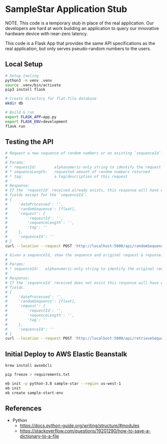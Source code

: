 # SampleStar Application Stub

NOTE.
This code is a temporary stub in place of the real application.
Our developers are hard at work building an application to query our innovative hardware device with near-zero latency.

This code is a Flask App that provides the same API specifications as the real application, but only serves pseudo-random numbers to the users.

## Local Setup

```bash
# Setup tooling
python3 -m venv .venv
source .venv/bin/activate
pip3 install flask

# Create directory for flat-file database
mkdir db

# Build & run
export FLASK_APP=app.py
export FLASK_ENV=development
flask run
```

## Testing the API

```bash
# Request a new sequence of random numbers or an existing `sequenceId`.
# 
# Params:
# * requestId:        alphanumeric-only string to identify the request
# * sequenceLength:   requested amount of random numbers returned
# * tag:              a tag/description of this request
# 
# Response:
# If the `requestId` received already exists, this response will have empty
# fields except for the `sequenceId`.
# {
#     'dateProcessed': '',
#     'randomSequence': [float],
#     'request': {
#         'requestId': '',
#         'sequenceLength': '',
#         'tag': ''
#     },
#     'sequenceId': ''
# }
curl --location --request POST 'http://localhost:5000/api/randomSequence?requestId=req_0&sequenceLength=6&tag=thomasvn'

# Given a sequenceId, show the sequence and original request & reponse.
# 
# Params:
# * sequenceId:   alphanumeric-only string to identify the original request
# 
# Response:
# If the `sequenceId` received does not exist this response will have empty
# fields.
# {
#     'dateProcessed': '',
#     'randomSequence': [float],
#     'request': {
#         'requestId': '',
#         'sequenceLength': '',
#         'tag': ''
#     },
#     'sequenceId': ''
# }
curl --location --request POST 'http://localhost:5000/api/retrieveSequence?sequenceId=ss_seq_1234'
```

## Initial Deploy to AWS Elastic Beanstalk

```bash
brew install awsebcli

pip freeze > requirements.txt

eb init -p python-3.8 sample-star --region us-west-1
eb init
eb create sample-start-env
```

## References

- Python
  - <https://docs.python-guide.org/writing/structure/#modules>
  - <https://stackoverflow.com/questions/19201290/how-to-save-a-dictionary-to-a-file>
